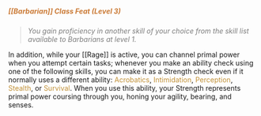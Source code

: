 ##### *<span style="color:rgb(203, 123, 55)">[[Barbarian]] Class Feat (Level 3)</span>*

> *<span style="color:rgb(125, 125, 125)">You gain proficiency in another skill of your choice from the skill list available to Barbarians at level 1.</span>*

In addition, while your [[Rage]] is active, you can channel primal power when you attempt certain tasks; whenever you make an ability check using one of the following skills, you can make it as a Strength check even if it normally uses a different ability: <span style="color:rgb(193, 145, 56)">Acrobatics</span>, <span style="color:rgb(193, 145, 56)">Intimidation</span>, <span style="color:rgb(193, 145, 56)">Perception</span>, <span style="color:rgb(193, 145, 56)">Stealth</span>, or <span style="color:rgb(193, 145, 56)">Survival</span>. When you use this ability, your Strength represents primal power coursing through you, honing your agility, bearing, and senses.